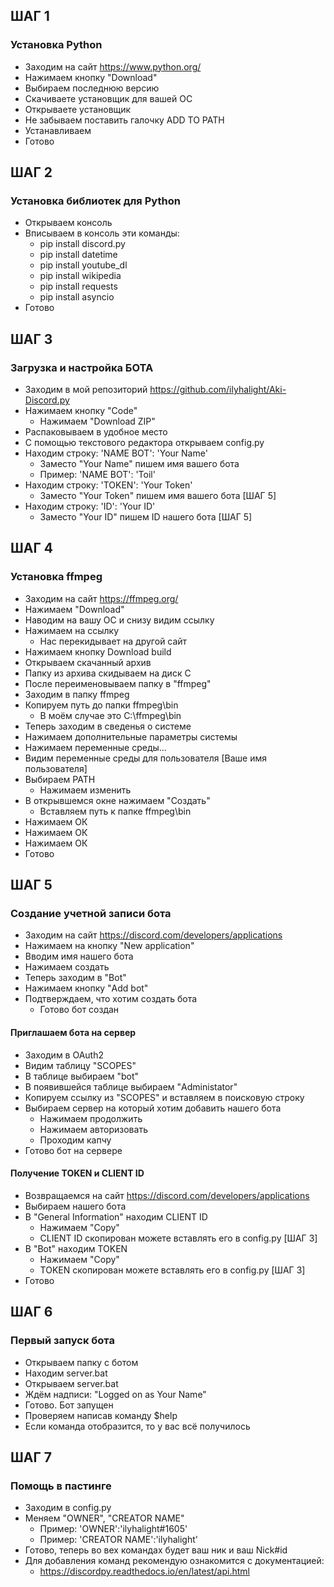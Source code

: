 ## ШАГ 1
### Установка Python
- Заходим на сайт https://www.python.org/
- Нажимаем кнопку "Download"
- Выбираем последнюю версию
- Скачиваете установщик для вашей ОС
- Открываете установщик
- Не забываем поставить галочку ADD TO PATH
- Устанавливаем
- Готово

## ШАГ 2
### Установка библиотек для Python
- Открываем консоль
- Вписываем в консоль эти команды:
  - pip install discord.py
  - pip install datetime
  - pip install youtube_dl
  - pip install wikipedia
  - pip install requests
  - pip install asyncio
- Готово

## ШАГ 3
### Загрузка и настройка БОТА
- Заходим в мой репозиторий https://github.com/ilyhalight/Aki-Discord.py
- Нажимаем кнопку "Code"
  - Нажимаем "Download ZIP"
- Распаковываем в удобное место
- С помощью текстового редактора открываем config.py
- Находим строку: 'NAME BOT': 'Your Name'
  - Заместо "Your Name" пишем имя вашего бота
  - Пример:  'NAME BOT': 'Toil'
- Находим строку: 'TOKEN': 'Your Token'
  - Заместо "Your Token" пишем имя вашего бота [ШАГ 5]
- Находим строку: 'ID': 'Your ID'
  - Заместо "Your ID" пишем ID нашего бота [ШАГ 5]
  
## ШАГ 4
### Установка ffmpeg
- Заходим на сайт https://ffmpeg.org/
- Нажимаем "Download"
- Наводим на вашу ОС и снизу видим ссылку
- Нажимаем на ссылку
  - Нас перекидывает на другой сайт
- Нажимаем кнопку Download build
- Открываем скачанный архив
- Папку из архива скидываем на диск С
- После переименовываем папку в "ffmpeg"
- Заходим в папку ffmpeg
- Копируем путь до папки ffmpeg\bin
  - В моём случае это C:\ffmpeg\bin
- Теперь заходим в сведенья о системе
- Нажимаем дополнительные параметры системы
- Нажимаем переменные среды...
- Видим переменные среды для пользователя [Ваше имя пользователя]
- Выбираем PATH
  - Нажимаем изменить
- В открывшемся окне нажимаем "Создать"
  - Вставляем путь к папке ffmpeg\bin
- Нажимаем ОК
- Нажимаем ОК
- Нажимаем ОК
- Готово

## ШАГ 5
### Создание учетной записи бота
- Заходим на сайт https://discord.com/developers/applications
- Нажимаем на кнопку "New application"
- Вводим имя нашего бота
- Нажимаем создать
- Теперь заходим в "Bot"
- Нажимаем кнопку "Add bot"
- Подтверждаем, что хотим создать бота
  - Готово бот создан
#### Приглашаем бота на сервер
- Заходим в OAuth2
- Видим таблицу "SCOPES"
- В таблице выбираем "bot"
- В появившейся таблице выбираем "Administator"
- Копируем ссылку из "SCOPES" и вставляем в поисковую строку
- Выбираем сервер на который хотим добавить нашего бота
  - Нажимаем продолжить
  - Нажимаем авторизовать
  - Проходим капчу
- Готово бот на сервере
#### Получение TOKEN и CLIENT ID
- Возвращаемся на сайт https://discord.com/developers/applications
- Выбираем нашего бота
- В "General Information" находим CLIENT ID
  - Нажимаем "Copy"
  - CLIENT ID скопирован можете вставлять его в config.py [ШАГ 3]
- В "Bot" находим TOKEN
  - Нажимаем "Copy"
  - TOKEN скопирован можете вставлять его в config.py [ШАГ 3]
- Готово

## ШАГ 6
### Первый запуск бота
- Открываем папку с ботом
- Находим server.bat
- Открываем server.bat
- Ждём надписи: "Logged on as Your Name"
- Готово. Бот запущен
- Проверяем написав команду $help
- Если команда отобразится, то у вас всё получилось

## ШАГ 7
### Помощь в пастинге
- Заходим в config.py
- Меняем "OWNER", "CREATOR NAME"
  - Пример: 'OWNER':'ilyhalight#1605'
  - Пример: 'CREATOR NAME':'ilyhalight'
- Готово, теперь во вех командах будет ваш ник и ваш Nick#id
- Для добавления команд рекомендую ознакомится с документацией:
  - https://discordpy.readthedocs.io/en/latest/api.html








